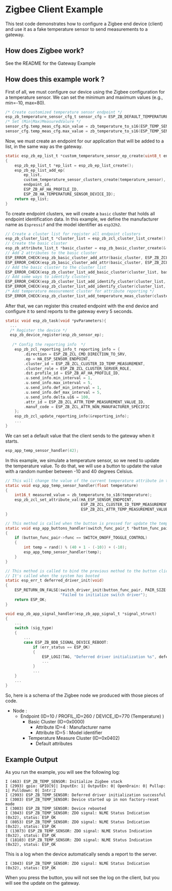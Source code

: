 # Zigbee Client Example

This test code demonstrates how to configure a Zigbee end device (client) and use it as a fake temperature sensor to send measurements to a gateway.

## How does Zigbee work?

See the README for the Gateway Example

## How does this example work ? 

First of all, we must configure our device using the Zigbee configuration for a temperature sensor. We can set the minimum and maximum values (e.g., min=-10, max=80).

```c
/* Create customized temperature sensor endpoint */
esp_zb_temperature_sensor_cfg_t sensor_cfg = ESP_ZB_DEFAULT_TEMPERATURE_SENSOR_CONFIG();
/* Set (Min|Max)MeasuredValure */
sensor_cfg.temp_meas_cfg.min_value = zb_temperature_to_s16(ESP_TEMP_SENSOR_MIN_VALUE);
sensor_cfg.temp_meas_cfg.max_value = zb_temperature_to_s16(ESP_TEMP_SENSOR_MAX_VALUE);
```

Now, we must create an endpoint for our application that will be added to a list, in the same way as the gateway.

```c
static esp_zb_ep_list_t *custom_temperature_sensor_ep_create(uint8_t endpoint_id, esp_zb_temperature_sensor_cfg_t *temperature_sensor)
{
    esp_zb_ep_list_t *ep_list = esp_zb_ep_list_create();
    esp_zb_ep_list_add_ep(
        ep_list,
        custom_temperature_sensor_clusters_create(temperature_sensor),
        endpoint_id,
        ESP_ZB_AF_HA_PROFILE_ID,
        ESP_ZB_HA_TEMPERATURE_SENSOR_DEVICE_ID);
    return ep_list;
}
```

To create endpoint clusters, we will create a `basic` cluster that holds all endpoint identification data. In this example, we define the manufacturer name as `Espressif` and the model identifier as `esp32h2`.

```c
// Create a cluster list for register all endpoint clusters
esp_zb_cluster_list_t *cluster_list = esp_zb_zcl_cluster_list_create();
// Create the basic cluster
esp_zb_attribute_list_t *basic_cluster = esp_zb_basic_cluster_create(&(temperature_sensor->basic_cfg));
// Add 2 attributes to the basic cluster
ESP_ERROR_CHECK(esp_zb_basic_cluster_add_attr(basic_cluster, ESP_ZB_ZCL_ATTR_BASIC_MANUFACTURER_NAME_ID, MANUFACTURER_NAME));
ESP_ERROR_CHECK(esp_zb_basic_cluster_add_attr(basic_cluster, ESP_ZB_ZCL_ATTR_BASIC_MODEL_IDENTIFIER_ID, MODEL_IDENTIFIER));
// Add the basic cluster to the cluster list
ESP_ERROR_CHECK(esp_zb_cluster_list_add_basic_cluster(cluster_list, basic_cluster, ESP_ZB_ZCL_CLUSTER_SERVER_ROLE));
// Add some ways to identify clusters
ESP_ERROR_CHECK(esp_zb_cluster_list_add_identify_cluster(cluster_list, esp_zb_identify_cluster_create(&(temperature_sensor->identify_cfg)), ESP_ZB_ZCL_CLUSTER_SERVER_ROLE));
ESP_ERROR_CHECK(esp_zb_cluster_list_add_identify_cluster(cluster_list, esp_zb_zcl_attr_list_create(ESP_ZB_ZCL_CLUSTER_ID_IDENTIFY), ESP_ZB_ZCL_CLUSTER_CLIENT_ROLE));
/* Add temperature measurement cluster for attribute reporting */
ESP_ERROR_CHECK(esp_zb_cluster_list_add_temperature_meas_cluster(cluster_list, esp_zb_temperature_meas_cluster_create(&(temperature_sensor->temp_meas_cfg)), ESP_ZB_ZCL_CLUSTER_SERVER_ROLE));
```

After that, we can register this created endpoint with the end device and configure it to send reports to the gateway every 5 seconds.

```c
static void esp_zb_task(void *pvParameters){
  ...
  /* Register the device */
  esp_zb_device_register(esp_zb_sensor_ep);
  
   /* Config the reporting info  */
    esp_zb_zcl_reporting_info_t reporting_info = {
        .direction = ESP_ZB_ZCL_CMD_DIRECTION_TO_SRV,
        .ep = HA_ESP_SENSOR_ENDPOINT,
        .cluster_id = ESP_ZB_ZCL_CLUSTER_ID_TEMP_MEASUREMENT,
        .cluster_role = ESP_ZB_ZCL_CLUSTER_SERVER_ROLE,
        .dst.profile_id = ESP_ZB_AF_HA_PROFILE_ID,
        .u.send_info.min_interval = 1,
        .u.send_info.max_interval = 5,
        .u.send_info.def_min_interval = 1,
        .u.send_info.def_max_interval = 5,        
        .u.send_info.delta.u16 = 100,
        .attr_id = ESP_ZB_ZCL_ATTR_TEMP_MEASUREMENT_VALUE_ID,
        .manuf_code = ESP_ZB_ZCL_ATTR_NON_MANUFACTURER_SPECIFIC
    };
    esp_zb_zcl_update_reporting_info(&reporting_info);
    ...
}
```

We can set a default value that the client sends to the gateway when it starts.

```c
esp_app_temp_sensor_handler(42);  
```

In this example, we simulate a temperature sensor, so we need to update the temperature value. To do that, we will use a button to update the value with a random number between -10 and 40 degrees Celsius.

```c
// This will change the value of the current temperature attribute in the cluster
static void esp_app_temp_sensor_handler(float temperature)
{
    int16_t measured_value = zb_temperature_to_s16(temperature);    
    esp_zb_zcl_set_attribute_val(HA_ESP_SENSOR_ENDPOINT,
                                 ESP_ZB_ZCL_CLUSTER_ID_TEMP_MEASUREMENT, ESP_ZB_ZCL_CLUSTER_SERVER_ROLE,
                                 ESP_ZB_ZCL_ATTR_TEMP_MEASUREMENT_VALUE_ID, &measured_value, false);    
}

// This method is called when the button is pressed for update the temperature value
static void esp_app_buttons_handler(switch_func_pair_t *button_func_pair)
{
    if (button_func_pair->func == SWITCH_ONOFF_TOGGLE_CONTROL)
    {        
        int temp = rand() % (40 + 1 - (-10)) + (-10);
        esp_app_temp_sensor_handler(temp);     
    }
}

// This method is called to bind the previous method to the button click event
// It's called when the system has booted
static esp_err_t deferred_driver_init(void)
{
    ESP_RETURN_ON_FALSE(switch_driver_init(button_func_pair, PAIR_SIZE(button_func_pair), esp_app_buttons_handler), ESP_FAIL, TAG,
                        "Failed to initialize switch driver");
    return ESP_OK;
}

void esp_zb_app_signal_handler(esp_zb_app_signal_t *signal_struct)
{
    ...
    switch (sig_type)
    {
        ...
        case ESP_ZB_BDB_SIGNAL_DEVICE_REBOOT:
            if (err_status == ESP_OK)
            {
                ESP_LOGI(TAG, "Deferred driver initialization %s", deferred_driver_init() ? "failed" : "successful");
                ...
            }
            ...
    }
    ...
}
```

So, here is a schema of the Zigbee node we produced with those pieces of code.

* Node :
  * Endpoint (ID=10 / PROFIL_ID=260 / DEVICE_ID=770 (Temperature) )
    * Basic Cluster (ID=0x0000)
      * Attribute ID=4 : Manufacturer name
      * Attribute ID=5 : Model identifier    
    * Temperature Measure Cluster (ID=0x0402)
      * Default attributes


## Example Output

As you run the example, you will see the following log:

```
I (463) ESP_ZB_TEMP_SENSOR: Initialize Zigbee stack
I (2993) gpio: GPIO[9]| InputEn: 1| OutputEn: 0| OpenDrain: 0| Pullup: 1| Pulldown: 0| Intr:2 
I (2993) ESP_ZB_TEMP_SENSOR: Deferred driver initialization successful
I (3003) ESP_ZB_TEMP_SENSOR: Device started up in non factory-reset mode
I (3003) ESP_ZB_TEMP_SENSOR: Device rebooted
I (3043) ESP_ZB_TEMP_SENSOR: ZDO signal: NLME Status Indication (0x32), status: ESP_OK
I (8053) ESP_ZB_TEMP_SENSOR: ZDO signal: NLME Status Indication (0x32), status: ESP_OK
I (13073) ESP_ZB_TEMP_SENSOR: ZDO signal: NLME Status Indication (0x32), status: ESP_OK
I (18103) ESP_ZB_TEMP_SENSOR: ZDO signal: NLME Status Indication (0x32), status: ESP_OK
```

This is a log when the device automatically sends a report to the server.
```
I (3043) ESP_ZB_TEMP_SENSOR: ZDO signal: NLME Status Indication (0x32), status: ESP_OK
```

When you press the button, you will not see the log on the client, but you will see the update on the gateway.